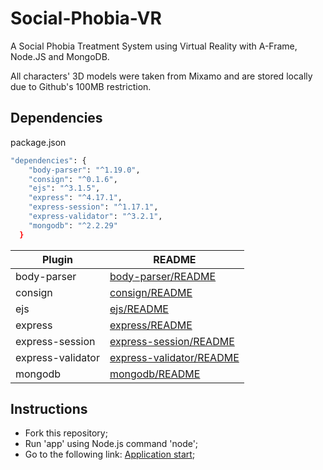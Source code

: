 # Social-Phobia-VR
 A Social Phobia Treatment System using Virtual Reality with A-Frame, Node.JS and MongoDB.
 
 All characters' 3D models were taken from Mixamo and are stored locally due to Github's 100MB restriction.
 
## Dependencies
package.json

```sh
"dependencies": {
    "body-parser": "^1.19.0",
    "consign": "^0.1.6",
    "ejs": "^3.1.5",
    "express": "^4.17.1",
    "express-session": "^1.17.1",
    "express-validator": "^3.2.1",
    "mongodb": "^2.2.29"
  }
```
| Plugin            | README                                                                      |
| ------            | ------                                                                      |
| body-parser       | [body-parser/README](https://www.npmjs.com/package/body-parser)             | 
| consign           | [consign/README](https://www.npmjs.com/package/consign)                     |
| ejs               | [ejs/README](https://www.npmjs.com/package/ejs)                             |
| express           | [express/README](https://www.npmjs.com/package/express)                     |
| express-session   | [express-session/README](https://www.npmjs.com/package/express-session)     |
| express-validator | [express-validator/README](https://www.npmjs.com/package/express-validator) |
| mongodb           | [mongodb/README](https://www.npmjs.com/package/mongodb)                     |

## Instructions
- Fork this repository;
- Run 'app' using Node.js command 'node';
- Go to the following link: [Application start](localhost:3000);

